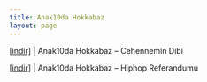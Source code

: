 ```yaml
---
title: Anak10da Hokkabaz
layout: page
---
```

<a href="https://cloud.mail.ru/public/321907790e34/Anak10da%20Hokkabaz%20-%20Cehennemin%20Dibi" target="_blank">[indir]</a> | Anak10da Hokkabaz &#8211; Cehennemin Dibi

<a href="https://cloud.mail.ru/public/f4cd8ae3ec95/Anak10da%20Hokkabaz%20-%20Hiphop%20Referandumu" target="_blank">[indir]</a> | Anak10da Hokkabaz &#8211; Hiphop Referandumu